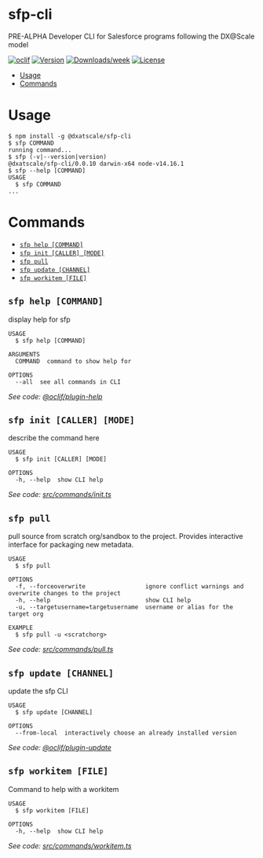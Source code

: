 sfp-cli
=======

PRE-ALPHA Developer CLI for Salesforce programs following the DX@Scale model

[![oclif](https://img.shields.io/badge/cli-oclif-brightgreen.svg)](https://oclif.io)
[![Version](https://img.shields.io/npm/v/@dxatscale/sfp-cli.svg)](https://npmjs.org/package/@dxatscale/sfp-cli)
[![Downloads/week](https://img.shields.io/npm/dw/@dxatscale/sfp-cli.svg)](https://npmjs.org/package/@dxatscale/sfp-cli)
[![License](https://img.shields.io/npm/l/@dxatscale/sfp-cli.svg)](https://github.com/dxatscale/sfp-cli/blob/master/package.json)

<!-- toc -->
* [Usage](#usage)
* [Commands](#commands)
<!-- tocstop -->
# Usage
<!-- usage -->
```sh-session
$ npm install -g @dxatscale/sfp-cli
$ sfp COMMAND
running command...
$ sfp (-v|--version|version)
@dxatscale/sfp-cli/0.0.10 darwin-x64 node-v14.16.1
$ sfp --help [COMMAND]
USAGE
  $ sfp COMMAND
...
```
<!-- usagestop -->
# Commands
<!-- commands -->
* [`sfp help [COMMAND]`](#sfp-help-command)
* [`sfp init [CALLER] [MODE]`](#sfp-init-caller-mode)
* [`sfp pull`](#sfp-pull)
* [`sfp update [CHANNEL]`](#sfp-update-channel)
* [`sfp workitem [FILE]`](#sfp-workitem-file)

## `sfp help [COMMAND]`

display help for sfp

```
USAGE
  $ sfp help [COMMAND]

ARGUMENTS
  COMMAND  command to show help for

OPTIONS
  --all  see all commands in CLI
```

_See code: [@oclif/plugin-help](https://github.com/oclif/plugin-help/blob/v3.2.3/src/commands/help.ts)_

## `sfp init [CALLER] [MODE]`

describe the command here

```
USAGE
  $ sfp init [CALLER] [MODE]

OPTIONS
  -h, --help  show CLI help
```

_See code: [src/commands/init.ts](https://github.com/dxatscale/sfp-cli/blob/v0.0.10/src/commands/init.ts)_

## `sfp pull`

pull source from scratch org/sandbox to the project. Provides interactive interface for packaging new metadata.

```
USAGE
  $ sfp pull

OPTIONS
  -f, --forceoverwrite                 ignore conflict warnings and overwrite changes to the project
  -h, --help                           show CLI help
  -u, --targetusername=targetusername  username or alias for the target org

EXAMPLE
  $ sfp pull -u <scratchorg>
```

_See code: [src/commands/pull.ts](https://github.com/dxatscale/sfp-cli/blob/v0.0.10/src/commands/pull.ts)_

## `sfp update [CHANNEL]`

update the sfp CLI

```
USAGE
  $ sfp update [CHANNEL]

OPTIONS
  --from-local  interactively choose an already installed version
```

_See code: [@oclif/plugin-update](https://github.com/oclif/plugin-update/blob/v1.5.0/src/commands/update.ts)_

## `sfp workitem [FILE]`

Command to help with a workitem

```
USAGE
  $ sfp workitem [FILE]

OPTIONS
  -h, --help  show CLI help
```

_See code: [src/commands/workitem.ts](https://github.com/dxatscale/sfp-cli/blob/v0.0.10/src/commands/workitem.ts)_
<!-- commandsstop -->
